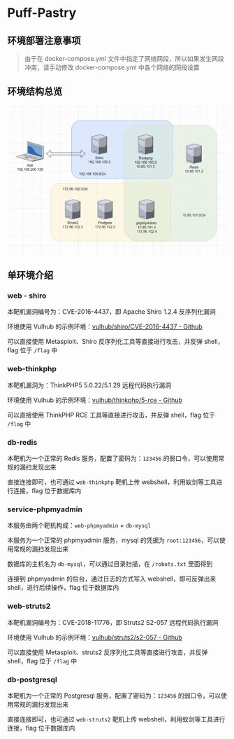 # Puff-Pastry

## 环境部署注意事项

> 由于在 docker-compose.yml 文件中指定了网络网段，所以如果发生网段冲突，请手动修改 docker-compose.yml 中各个网络的网段设置

## 环境结构总览

![Puff-Pastry 网络拓扑](img/image_20231112-201211.png)

## 单环境介绍

### web - shiro

本靶机漏洞编号为：CVE-2016-4437，即 Apache Shiro 1.2.4 反序列化漏洞

环境使用 Vulhub 的示例环境：[vulhub/shiro/CVE-2016-4437 - Github](https://github.com/vulhub/vulhub/tree/master/shiro/CVE-2016-4437)

可以直接使用 Metasploit、Shiro 反序列化工具等直接进行攻击，并反弹 shell，flag 位于 `/flag` 中

### web-thinkphp

本靶机漏洞为：ThinkPHP5 5.0.22/5.1.29 远程代码执行漏洞

环境使用 Vulhub 的示例环境：[vulhub/thinkphp/5-rce - Github](https://github.com/vulhub/vulhub/blob/master/thinkphp/5-rce/README.zh-cn.md)

可以直接使用 ThinkPHP RCE 工具等直接进行攻击，并反弹 shell，flag 位于 `/flag` 中

### db-redis

本靶机为一个正常的 Redis 服务，配置了密码为：`123456` 的弱口令，可以使用常规的漏扫发现出来

直接连接即可，也可通过 `web-thinkphp` 靶机上传 webshell，利用蚁剑等工具进行连接，flag 位于数据库内

### service-phpmyadmin

本服务由两个靶机构成：`web-phpmyadmin` + `db-mysql`

本服务为一个正常的 phpmyadmin 服务，mysql 的凭据为 `root:123456`，可以使用常规的漏扫发现出来

数据库的主机名为 `db-mysql`，可以通过目录扫描，在 `/robots.txt` 里面得到

连接到 phpmyadmin 的后台，通过日志的方式写入 webshell，即可反弹出来 shell，进行后续操作，flag 位于数据库内

### web-struts2

本靶机漏洞编号为：CVE-2018-11776，即 Struts2 S2-057 远程代码执行漏洞

环境使用 Vulhub 的示例环境：[vulhub/struts2/s2-057 - Github](https://github.com/vulhub/vulhub/tree/master/struts2/s2-057)

可以直接使用 Metasploit、struts2 反序列化工具等直接进行攻击，并反弹 shell，flag 位于 `/flag` 中

### db-postgresql

本靶机为一个正常的 Postgresql 服务，配置了密码为：`123456` 的弱口令，可以使用常规的漏扫发现出来

直接连接即可，也可通过 `web-struts2` 靶机上传 webshell，利用蚁剑等工具进行连接，flag 位于数据库内